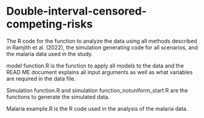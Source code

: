 # Double-interval-censored-competing-risks
The R code for the function to analyze the data using all methods described in Ramjith et al. (2022), the simulation generating code for all scenarios, and the malaria data used in the study.

model function.R is the function to apply all models to the data and the READ ME document explains all input arguments as well as what variables are required in the data file.

Simulation function.R and simulation function_notuniform_start.R are the functions to generate the simulated data. 

Malaria example.R is the R code used in the analysis of the malaria data.


